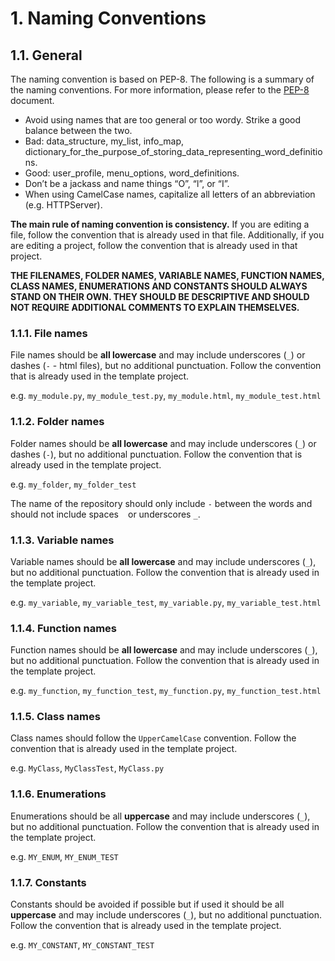 # 1. Naming Conventions

## 1.1. General

The naming convention is based on PEP-8. The following is a summary of the naming conventions. For more information, please refer to the [PEP-8](https://www.python.org/dev/peps/pep-0008/) document. 
* Avoid using names that are too general or too wordy. Strike a good balance between the two.
* Bad: data_structure, my_list, info_map, dictionary_for_the_purpose_of_storing_data_representing_word_definitions.
* Good: user_profile, menu_options, word_definitions.
* Don’t be a jackass and name things “O”, “l”, or “I”.
* When using CamelCase names, capitalize all letters of an abbreviation (e.g. HTTPServer).

**The main rule of naming convention is consistency.** If you are editing a file, follow the convention that is already used in that file. Additionally, if you are editing a project, follow the convention that is already used in that project.

**THE FILENAMES, FOLDER NAMES, VARIABLE NAMES, FUNCTION NAMES, CLASS NAMES, ENUMERATIONS AND CONSTANTS SHOULD ALWAYS STAND ON THEIR OWN. THEY SHOULD BE DESCRIPTIVE AND SHOULD NOT REQUIRE ADDITIONAL COMMENTS TO EXPLAIN THEMSELVES.**

### 1.1.1. File names

File names should be **all lowercase** and may include underscores (`_`) or dashes (`-` - html files), but no additional punctuation. Follow the convention that is already used in the template project.

e.g. `my_module.py`, `my_module_test.py`, `my_module.html`, `my_module_test.html`

### 1.1.2. Folder names

Folder names should be **all lowercase** and may include underscores (`_`) or dashes (`-`), but no additional punctuation. Follow the convention that is already used in the template project.

e.g. `my_folder`, `my_folder_test`

The name of the repository should only include `-` between the words and should not include spaces ` ` or underscores `_`.

### 1.1.3. Variable names

Variable names should be **all lowercase** and may include underscores (`_`), but no additional punctuation. Follow the convention that is already used in the template project.

e.g. `my_variable`, `my_variable_test`, `my_variable.py`, `my_variable_test.html`

### 1.1.4. Function names

Function names should be **all lowercase** and may include underscores (`_`), but no additional punctuation. Follow the convention that is already used in the template project.

e.g. `my_function`, `my_function_test`, `my_function.py`, `my_function_test.html`

### 1.1.5. Class names

Class names should follow the `UpperCamelCase` convention. Follow the convention that is already used in the template project.

e.g. `MyClass`, `MyClassTest`, `MyClass.py`

### 1.1.6. Enumerations

Enumerations should be all **uppercase** and may include underscores (`_`), but no additional punctuation. Follow the convention that is already used in the template project.

e.g. `MY_ENUM`, `MY_ENUM_TEST`

### 1.1.7. Constants

Constants should be avoided if possible but if used it should be all **uppercase** and may include underscores (`_`), but no additional punctuation. Follow the convention that is already used in the template project.

e.g. `MY_CONSTANT`, `MY_CONSTANT_TEST`


